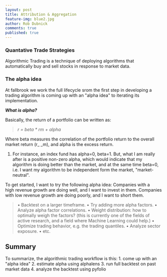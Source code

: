 ```yaml
---
layout: post
title: Attribution & Aggregation
feature-img: blue2.jpg
author: Rob Dubnick
comments: true
published: true
---
```

### Quantative Trade Strategies
Algorithmic Trading is a technique of deploying algorithms that automatically buy and sell stocks in response to market data. 

### The alpha idea
At fallbrook we work the full lifecycle srom the first step in developing a trading algorithm is coming up with an "alpha idea" to iterating its implementation.

**_What is alpha?_**

Basically, the return of a portfolio can be written as:

> _r = beta \* rm + alpha_

Where beta measures the correlation of the portfolio return to the overall market return (r\_ \_m), and alpha is the excess return. 

1. For instance, an index fund has alpha=0, beta=1. But, what I am really after is a positive non-zero alpha, which would indicate that my algorithm is doing better than the market, and at the same time beta=0, i.e. I want my algorithm to be independent form the market, "market-neutral".

To get started, I want to try the following alpha idea: Companies with a high revenue growth are doing well, and I want to invest in them. Companies with low revenue growth are doing poorly, and I want to short them.


> •   Backtest on a larger timeframe.
	• Try adding more alpha factors.
	• Analyze alpha factor correlations.
	• Weight distribution: how to optimally weigh the factors? (this is currently one of the fields of active research, and a field where Machine Learning could help.)
	• Optimize trading behavior, e.g. the trading quantiles.
	• Analyze sector exposure.
	• etc.

## Summary
To summarize, the algorithmic trading workflow is this:
	1.  come up with an "alpha idea"
	2.  estimate alpha using alphalens
	3.  run full backtest on past market data
	4.  analyze the backtest using pyfolio
